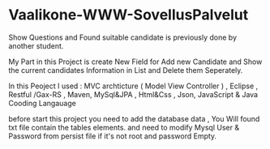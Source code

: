 # Vaalikone-WWW-SovellusPalvelut

Show Questions and Found suitable candidate is previously done by another student.

My Part in this Project is  create New Field for Add new Candidate and Show the current candidates Information in List and Delete them Seperately.

In this Peoject I used : 
MVC archticture ( Model View Controller ) , Eclipse , Restful /Gax-RS , Maven,  MySql&JPA , Html&Css , Json, JavaScript & Java Cooding Langauage

before start this project you need to add the database data  , You Will found txt file contain the tables elements. and need to modify Mysql User & Password from persist file if it's not root and password Empty.